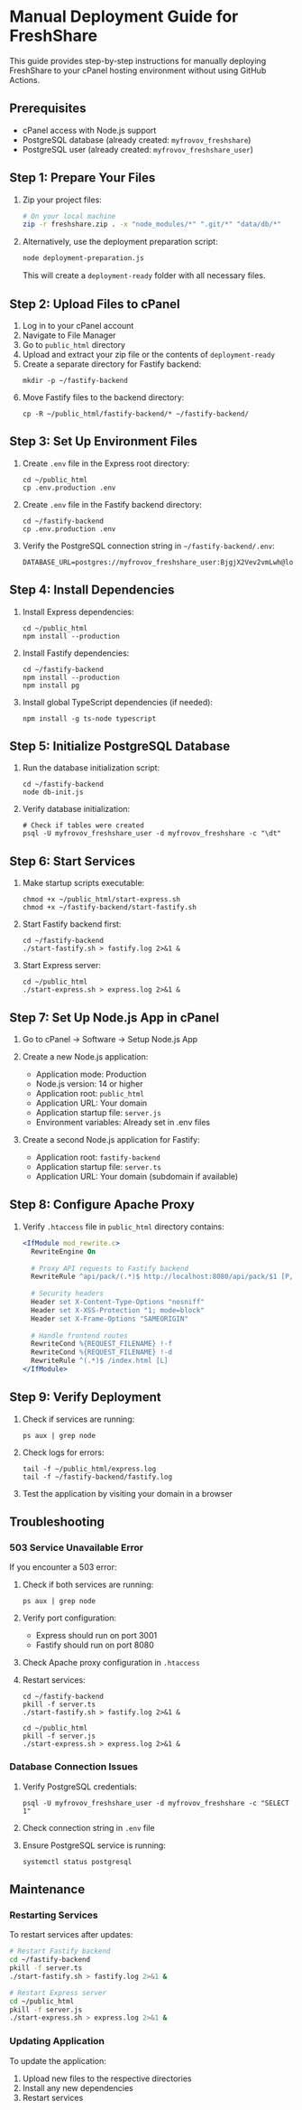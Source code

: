 # Manual Deployment Guide for FreshShare

This guide provides step-by-step instructions for manually deploying FreshShare to your cPanel hosting environment without using GitHub Actions.

## Prerequisites

- cPanel access with Node.js support
- PostgreSQL database (already created: `myfrovov_freshshare`)
- PostgreSQL user (already created: `myfrovov_freshshare_user`)

## Step 1: Prepare Your Files

1. Zip your project files:
   ```bash
   # On your local machine
   zip -r freshshare.zip . -x "node_modules/*" ".git/*" "data/db/*"
   ```

2. Alternatively, use the deployment preparation script:
   ```bash
   node deployment-preparation.js
   ```
   This will create a `deployment-ready` folder with all necessary files.

## Step 2: Upload Files to cPanel

1. Log in to your cPanel account
2. Navigate to File Manager
3. Go to `public_html` directory
4. Upload and extract your zip file or the contents of `deployment-ready`
5. Create a separate directory for Fastify backend:
   ```
   mkdir -p ~/fastify-backend
   ```
6. Move Fastify files to the backend directory:
   ```
   cp -R ~/public_html/fastify-backend/* ~/fastify-backend/
   ```

## Step 3: Set Up Environment Files

1. Create `.env` file in the Express root directory:
   ```
   cd ~/public_html
   cp .env.production .env
   ```

2. Create `.env` file in the Fastify backend directory:
   ```
   cd ~/fastify-backend
   cp .env.production .env
   ```

3. Verify the PostgreSQL connection string in `~/fastify-backend/.env`:
   ```
   DATABASE_URL=postgres://myfrovov_freshshare_user:BjgjX2Vev2vmLwh@localhost:5432/myfrovov_freshshare
   ```

## Step 4: Install Dependencies

1. Install Express dependencies:
   ```
   cd ~/public_html
   npm install --production
   ```

2. Install Fastify dependencies:
   ```
   cd ~/fastify-backend
   npm install --production
   npm install pg
   ```

3. Install global TypeScript dependencies (if needed):
   ```
   npm install -g ts-node typescript
   ```

## Step 5: Initialize PostgreSQL Database

1. Run the database initialization script:
   ```
   cd ~/fastify-backend
   node db-init.js
   ```

2. Verify database initialization:
   ```
   # Check if tables were created
   psql -U myfrovov_freshshare_user -d myfrovov_freshshare -c "\dt"
   ```

## Step 6: Start Services

1. Make startup scripts executable:
   ```
   chmod +x ~/public_html/start-express.sh
   chmod +x ~/fastify-backend/start-fastify.sh
   ```

2. Start Fastify backend first:
   ```
   cd ~/fastify-backend
   ./start-fastify.sh > fastify.log 2>&1 &
   ```

3. Start Express server:
   ```
   cd ~/public_html
   ./start-express.sh > express.log 2>&1 &
   ```

## Step 7: Set Up Node.js App in cPanel

1. Go to cPanel → Software → Setup Node.js App
2. Create a new Node.js application:
   - Application mode: Production
   - Node.js version: 14 or higher
   - Application root: `public_html`
   - Application URL: Your domain
   - Application startup file: `server.js`
   - Environment variables: Already set in .env files

3. Create a second Node.js application for Fastify:
   - Application root: `fastify-backend`
   - Application startup file: `server.ts`
   - Application URL: Your domain (subdomain if available)

## Step 8: Configure Apache Proxy

1. Verify `.htaccess` file in `public_html` directory contains:
   ```apache
   <IfModule mod_rewrite.c>
     RewriteEngine On
     
     # Proxy API requests to Fastify backend
     RewriteRule ^api/pack/(.*)$ http://localhost:8080/api/pack/$1 [P,L]
     
     # Security headers
     Header set X-Content-Type-Options "nosniff"
     Header set X-XSS-Protection "1; mode=block"
     Header set X-Frame-Options "SAMEORIGIN"
     
     # Handle frontend routes
     RewriteCond %{REQUEST_FILENAME} !-f
     RewriteCond %{REQUEST_FILENAME} !-d
     RewriteRule ^(.*)$ /index.html [L]
   </IfModule>
   ```

## Step 9: Verify Deployment

1. Check if services are running:
   ```
   ps aux | grep node
   ```

2. Check logs for errors:
   ```
   tail -f ~/public_html/express.log
   tail -f ~/fastify-backend/fastify.log
   ```

3. Test the application by visiting your domain in a browser

## Troubleshooting

### 503 Service Unavailable Error

If you encounter a 503 error:

1. Check if both services are running:
   ```
   ps aux | grep node
   ```

2. Verify port configuration:
   - Express should run on port 3001
   - Fastify should run on port 8080

3. Check Apache proxy configuration in `.htaccess`

4. Restart services:
   ```
   cd ~/fastify-backend
   pkill -f server.ts
   ./start-fastify.sh > fastify.log 2>&1 &
   
   cd ~/public_html
   pkill -f server.js
   ./start-express.sh > express.log 2>&1 &
   ```

### Database Connection Issues

1. Verify PostgreSQL credentials:
   ```
   psql -U myfrovov_freshshare_user -d myfrovov_freshshare -c "SELECT 1"
   ```

2. Check connection string in `.env` file

3. Ensure PostgreSQL service is running:
   ```
   systemctl status postgresql
   ```

## Maintenance

### Restarting Services

To restart services after updates:

```bash
# Restart Fastify backend
cd ~/fastify-backend
pkill -f server.ts
./start-fastify.sh > fastify.log 2>&1 &

# Restart Express server
cd ~/public_html
pkill -f server.js
./start-express.sh > express.log 2>&1 &
```

### Updating Application

To update the application:

1. Upload new files to the respective directories
2. Install any new dependencies
3. Restart services

